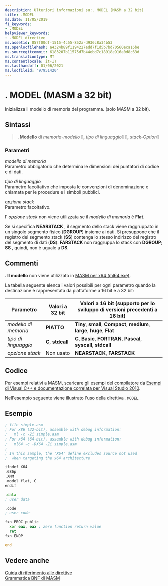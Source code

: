 ```yaml
---
description: Ulteriori informazioni su:. MODEL (MASM a 32 bit)
title: .MODEL
ms.date: 11/05/2019
f1_keywords:
- .MODEL
helpviewer_keywords:
- .MODEL directive
ms.assetid: 057f00df-1515-4c55-852a-d936c8a34b53
ms.openlocfilehash: a4324b89f1194227edd7f1d5b7bd70560eca16be
ms.sourcegitcommit: 6183207b11575d7b44ebd7c18918e916a0d8c63d
ms.translationtype: MT
ms.contentlocale: it-IT
ms.lasthandoff: 01/06/2021
ms.locfileid: "97951420"
---
```

# <a name="model-32-bit-masm"></a>. MODEL (MASM a 32 bit)

Inizializza il modello di memoria del programma. (solo MASM a 32 bit).

## <a name="syntax"></a>Sintassi

> **. Modello** di *memoria-modello* ⟦__,__ *tipo di linguaggio*⟧ ⟦__,__ *stack-Option*⟧

### <a name="parameters"></a>Parametri

*modello di memoria*\
Parametro obbligatorio che determina le dimensioni dei puntatori di codice e di dati.

*tipo di linguaggio*\
Parametro facoltativo che imposta le convenzioni di denominazione e chiamata per le procedure e i simboli pubblici.

*opzione stack*\
Parametro facoltativo.

l' *opzione stack* non viene utilizzata se il *modello di memoria* è **Flat**.

Se si specifica **NEARSTACK** , il segmento dello stack viene raggruppato in un singolo segmento fisico (**DGROUP**) insieme ai dati. Si presuppone che il registro del segmento stack (**SS**) contenga lo stesso indirizzo del registro del segmento di dati (**DS**). **FARSTACK** non raggruppa lo stack con **DGROUP**; **SS** , quindi, non è uguale a **DS**.

## <a name="remarks"></a>Commenti

**. Il modello** non viene utilizzato in [MASM per x64 (ml64.exe)](masm-for-x64-ml64-exe.md).

La tabella seguente elenca i valori possibili per ogni parametro quando la destinazione è rappresentata da piattaforme a 16 bit e a 32 bit:

|Parametro|Valori a 32 bit|Valori a 16 bit (supporto per lo sviluppo di versioni precedenti a 16 bit)|
|---------------|--------------------|----------------------------------------------------------------|
|*modello di memoria*|**PIATTO**|**Tiny**, **small**, **Compact**, **medium**, **large**, **huge**, **Flat**|
|*tipo di linguaggio*|**C**, **stdcall**|**C**, **Basic**, **FORTRAN**, **Pascal**, **syscall**, **stdcall**|
|*opzione stack*|Non usato|**NEARSTACK**, **FARSTACK**|

## <a name="code"></a>Codice

Per esempi relativi a MASM, scaricare gli esempi del compilatore da [Esempi di Visual C++ e documentazione correlata per Visual Studio 2010](https://github.com/Microsoft/vcsamples).

Nell'esempio seguente viene illustrato l'uso della direttiva `.MODEL`.

## <a name="example"></a>Esempio

```asm
; file simple.asm
; For x86 (32-bit), assemble with debug information:
;   ml -c -Zi simple.asm
; For x64 (64-bit), assemble with debug information:
;   ml64 -c -DX64 -Zi simple.asm
;
; In this sample, the 'X64' define excludes source not used
;  when targeting the x64 architecture

ifndef X64
.686p
.XMM
.model flat, C
endif

.data
; user data

.code
; user code

fxn PROC public
  xor eax, eax ; zero function return value
  ret
fxn ENDP

end
```

## <a name="see-also"></a>Vedere anche

[Guida di riferimento alle direttive](directives-reference.md)\
[Grammatica BNF di MASM](masm-bnf-grammar.md)
